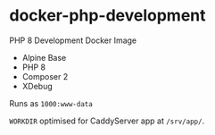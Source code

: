 # docker-php-development
PHP 8 Development Docker Image

- Alpine Base
- PHP 8
- Composer 2
- XDebug

Runs as `1000:www-data`

`WORKDIR` optimised for CaddyServer app at `/srv/app/`.
